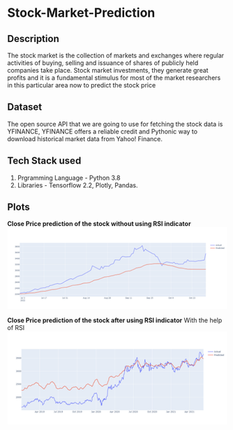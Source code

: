 # Stock-Market-Prediction

## Description
The stock market is the collection of markets and exchanges where regular activities of buying, selling and issuance of shares of publicly held companies take place. Stock market investments, they generate great profits and it is a fundamental stimulus for most of the market researchers in this particular area now to predict the stock price

## Dataset
The open source API that we are going to use for fetching the stock data is YFINANCE, YFINANCE offers a reliable credit and Pythonic way to download historical market data from Yahoo! Finance.

## Tech Stack used

1. Prgramming Language - Python 3.8
2. Libraries - Tensorflow 2.2, Plotly, Pandas.


## Plots
**Close Price prediction of the stock without using RSI indicator**
![plot](./newplot.png)

**Close Price prediction of the stock after using RSI indicator**
With the help of RSI
![plot](./after.png)
